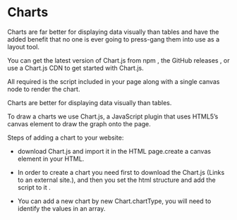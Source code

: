 

# Charts

Charts are far better for displaying data visually than tables and have the added benefit that no one is ever going to press-gang them into use as a layout tool. 

You can get the latest version of Chart.js from npm , the GitHub releases , or use a Chart.js CDN to get started with Chart.js.

All required is the script included in your page along with a single canvas node to render the chart.


Charts are better for displaying data visually than tables.

To draw a charts we use Chart.js, a JavaScript plugin that uses HTML5’s canvas element to draw the graph onto the page.

Steps of adding a chart to your website:

* download Chart.js and import it in the HTML page.create a canvas element in your HTML.

* In order to create a chart you need first to download the Chart.js (Links to an external site.), and then you set the html structure and add the script to it .

* You can add a new chart by new Chart.chartType, you will need to identify the values in an array.



